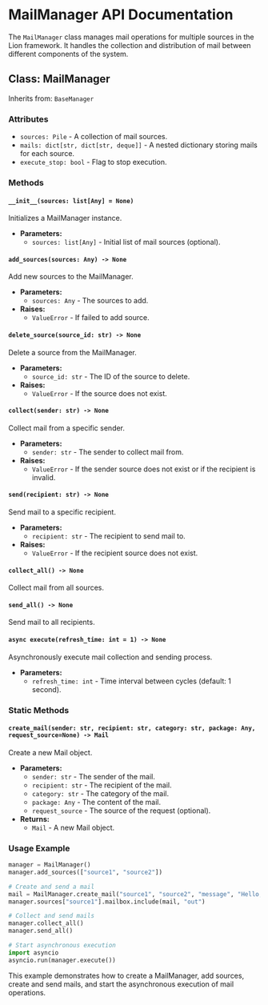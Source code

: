 # MailManager API Documentation

The `MailManager` class manages mail operations for multiple sources in the Lion framework. It handles the collection and distribution of mail between different components of the system.

## Class: MailManager

Inherits from: `BaseManager`

### Attributes

- `sources: Pile` - A collection of mail sources.
- `mails: dict[str, dict[str, deque]]` - A nested dictionary storing mails for each source.
- `execute_stop: bool` - Flag to stop execution.

### Methods

#### `__init__(sources: list[Any] = None)`

Initializes a MailManager instance.

- **Parameters:**
  - `sources: list[Any]` - Initial list of mail sources (optional).

#### `add_sources(sources: Any) -> None`

Add new sources to the MailManager.

- **Parameters:**
  - `sources: Any` - The sources to add.
- **Raises:**
  - `ValueError` - If failed to add source.

#### `delete_source(source_id: str) -> None`

Delete a source from the MailManager.

- **Parameters:**
  - `source_id: str` - The ID of the source to delete.
- **Raises:**
  - `ValueError` - If the source does not exist.

#### `collect(sender: str) -> None`

Collect mail from a specific sender.

- **Parameters:**
  - `sender: str` - The sender to collect mail from.
- **Raises:**
  - `ValueError` - If the sender source does not exist or if the recipient is invalid.

#### `send(recipient: str) -> None`

Send mail to a specific recipient.

- **Parameters:**
  - `recipient: str` - The recipient to send mail to.
- **Raises:**
  - `ValueError` - If the recipient source does not exist.

#### `collect_all() -> None`

Collect mail from all sources.

#### `send_all() -> None`

Send mail to all recipients.

#### `async execute(refresh_time: int = 1) -> None`

Asynchronously execute mail collection and sending process.

- **Parameters:**
  - `refresh_time: int` - Time interval between cycles (default: 1 second).

### Static Methods

#### `create_mail(sender: str, recipient: str, category: str, package: Any, request_source=None) -> Mail`

Create a new Mail object.

- **Parameters:**
  - `sender: str` - The sender of the mail.
  - `recipient: str` - The recipient of the mail.
  - `category: str` - The category of the mail.
  - `package: Any` - The content of the mail.
  - `request_source` - The source of the request (optional).
- **Returns:**
  - `Mail` - A new Mail object.

### Usage Example

```python
manager = MailManager()
manager.add_sources(["source1", "source2"])

# Create and send a mail
mail = MailManager.create_mail("source1", "source2", "message", "Hello, World!")
manager.sources["source1"].mailbox.include(mail, "out")

# Collect and send mails
manager.collect_all()
manager.send_all()

# Start asynchronous execution
import asyncio
asyncio.run(manager.execute())
```

This example demonstrates how to create a MailManager, add sources, create and send mails, and start the asynchronous execution of mail operations.
